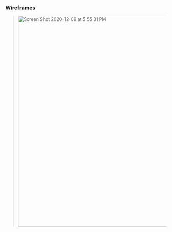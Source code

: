 ### Wireframes
> <img width="659" alt="Screen Shot 2020-12-09 at 5 55 31 PM" src="https://media.git.generalassemb.ly/user/31513/files/c2c96680-3a47-11eb-89b4-b5e277178ce8">